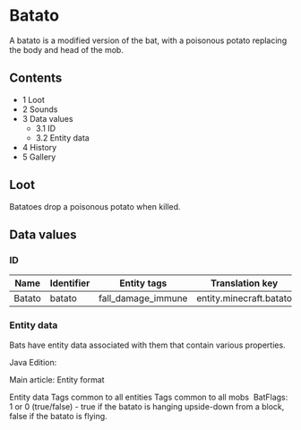 # Batato
A batato is a modified version of the bat, with a poisonous potato replacing the body and head of the mob.

## Contents
- 1 Loot
- 2 Sounds
- 3 Data values
	- 3.1 ID
	- 3.2 Entity data
- 4 History
- 5 Gallery

## Loot
Batatoes drop a poisonous potato when killed.

## Data values
### ID
| Name   | Identifier | Entity tags        | Translation key         |
|--------|------------|--------------------|-------------------------|
| Batato | batato     | fall_damage_immune | entity.minecraft.batato |

### Entity data
Bats have entity data associated with them that contain various properties.

Java Edition:

Main article: Entity format

 Entity data
Tags common to all entities
Tags common to all mobs
 BatFlags: 1 or 0 (true/false) - true if the batato is hanging upside-down from a block, false if the batato is flying.


